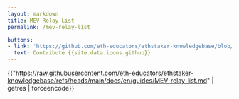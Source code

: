 ```yaml
---
layout: markdown
title: MEV Relay List
permalink: /mev-relay-list

buttons:
- link: 'https://github.com/eth-educators/ethstaker-knowledgebase/blob/main/docs/en/guides/MEV-relay-list.md'
  text: Contribute {{site.data.icons.github}}
---
```



{{"https://raw.githubusercontent.com/eth-educators/ethstaker-knowledgebase/refs/heads/main/docs/en/guides/MEV-relay-list.md" | getres | forceencode}}
